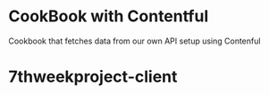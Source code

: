 # CookBook with Contentful 

Cookbook that fetches data from our own API setup using Contenful
# 7thweekproject-client
